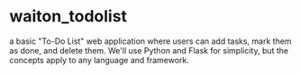 # waiton_todolist
a basic "To-Do List" web application where users can add tasks, mark them as done, and delete them. We'll use Python and Flask for simplicity, but the concepts apply to any language and framework.
